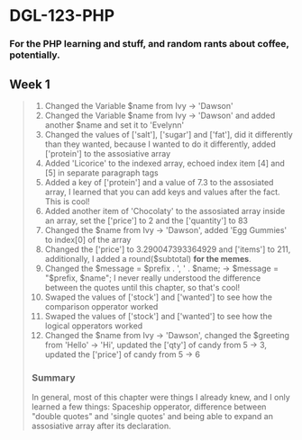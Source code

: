 # DGL-123-PHP
### For the PHP learning and stuff, and random rants about coffee, potentially.

## __Week 1__
> 1. Changed the Variable $name from Ivy -> 'Dawson'
> 2. Changed the Variable $name from Ivy -> 'Dawson' and added another $name and set it to 'Evelynn'
> 3. Changed the values of ['salt'], ['sugar'] and ['fat'], did it differently than they wanted, because I wanted to do it differently, added ['protein'] to the assosiative array
> 4. Added 'Licorice' to the indexed array, echoed index item [4] and [5] in separate paragraph tags
> 5. Added a key of ['protein'] and a value of 7.3 to the assosiated array, I learned that you can add keys and values after the fact. This is cool!
> 6. Added another item of 'Chocolaty' to the assosiated array inside an array, set the ['price'] to 2 and the ['quantity'] to 83
> 7. Changed the $name from Ivy -> 'Dawson', added 'Egg Gummies' to index[0] of the array
> 8. Changed the ['price'] to 3.290047393364929 and ['items'] to 211, additionally, I added a round($subtotal) __for the memes__.
> 9. Changed the $message = $prefix . ', ' . $name; -> $message = "$prefix, $name"; I never really understood the difference between the quotes until this chapter, so that's cool!
> 10. Swaped the values of ['stock'] and ['wanted'] to see how the comparison opperator worked
> 11. Swaped the values of ['stock'] and ['wanted'] to see how the logical opperators worked
> 12. Changed the $name from Ivy -> 'Dawson', changed the $greeting from 'Hello' -> 'Hi', updated the ['qty'] of candy from 5 -> 3, updated the ['price'] of candy from 5 -> 6
>
> ### Summary
> In general, most of this chapter were things I already knew, and I only learned a few things: Spaceship opperator, difference between "double quotes" and 'single quotes' and being able to expand an assosiative array after its declaration.
